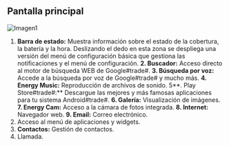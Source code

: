 ## Pantalla principal

![Imagen1](http://static.energysistem.com/images/manuals/39594/542d112e7cca1.jpg)

1. **Barra de estado:** Muestra información sobre el estado de la cobertura, la batería y la hora. Deslizando el dedo en esta zona se despliega una versión del menú de configuración básica que gestiona las notificaciones y el menú de configuración.
**2. Buscador:** Acceso directo al motor de búsqueda WEB de Google#trade#.
**3. Búsqueda por voz:** Accede a la búsqueda por voz de Google#trade# y mucho más.
**4. Energy Music:** Reproducción de archivos de sonido.
5**. Play Store#trade#:** Descargue las mejores y más famosas aplicaciones para tu sistema Android#trade#.
**6. Galería:** Visualización de imágenes.
**7. Energy Cam:** Acceso a la cámara de fotos integrada.
**8. Internet:** Navegador web.
**9. Email:** Correo electrónico.
10. Acceso al menú de aplicaciones y widgets.
11. **Contactos:** Gestión de contactos.
12. Llamada.
